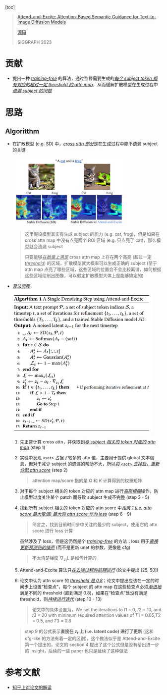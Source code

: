 [toc]

> [Attend-and-Excite: Attention-Based Semantic Guidance for Text-to-Image Diffusion Models](https://arxiv.org/abs/2301.13826)
>
> [源码](https://github.com/yuval-alaluf/Attend-and-Excite)
>
> SIGGRAPH 2023

# 贡献

- 提出一种 <u>*training-free*</u> 的算法，通过监督需要生成的<u>*每个 subject token 都有对应的超过一定 threshold 的 attn map*</u>，从而缓解扩散模型在生成过程中<u>*遗漏 subject 的问题*</u>





# 思路

## Algoritthm

- 在扩散模型 (e.g. SD) 中，<u>*cross attn 部分*</u>是在生成过程中能不遗漏 subject 的关键

  <img src="assets/image-20250316160139558.png" alt="image-20250316160139558" style="zoom:35%;" />

  > 这里假设模型其实有生成 subject 的能力 (e.g. cat, frog)，但是如果在 cross attn map 中没有点亮两个 ROI 区域 (e.g. 只点亮了 cat)，那么模型就会遗漏 subject
  >
  > 只要能够<u>*在数量上满足*</u> cross attn map 上存在两个高亮 (超过一定 <u>*threshold*</u>) 的区域，扩散模型就大概率可以生成正确的 subject (至于 attn map 点亮了哪些区域，这些区域的位置会不会比较离谱，如何根据这些区域绘制出图像，可以假定扩散模型大体上是能够搞定的)

- <u>*算法流程*</u>，

  <img src="assets/image-20250316160843879.png" alt="image-20250316160843879" style="zoom:65%;" />

  1. 先正常计算 cross attn，并获取到<u>*与 subject 相关的 token 对应的 attn map*</u> (step 1)

  2. 实验中发现 `<sot>` 占据了较多的 attn 值，主要用于提供 global 文本信息，但对于减少 subject 的遗漏的帮助不大，所以<u>*将 `<sot>` 去掉后，重新分配 attn score*</u> (step 2)

     > attention map/score 指的是 $Q$ 和 $K$ 计算得到的权重矩阵

  3. 对于每个 subject 相关的 token 对应的 attn map 进行<u>*高斯模糊*</u>操作，防止模型过度关注某个 patch 而导致 subject 生成不完整 (step 3 - 5)

  4. 找到所有 subject 相关的 token 对应的 attn score 中<u>*距离 1 (i.e. attn score 最大取值) 最大的 attn score 作为 loss*</u> (step 6 - 9)

     > 简言之，找到目前时间步中关注的最少的 subject，使用它的 attn score 进行 loss 计算

     虽然涉及了 loss，但是这仍然是个 <u>*training-free*</u> 的方法；loss 用于<u>*直接更新预测到的噪声*</u> (而不是更新 unet 的参数，更像是 cfg)

     > 不太清楚梯度 $\nabla_{z_t} L$ 是如何计算的

  5. Attend-and-Excite 算法只<u>*在去噪过程的前期进行*</u> (论文中提出 [25, 50])

  6. 论文中认为 attn score 的 <u>*threshold 是 0.8*</u>；论文中提出应该在一定的时间步上设置“检查点”，每个 subject 的 attn map 在这些检查点必须<u>*渐进地*</u>满足不同的 threshold (直到满足 0.8)，如果在“检查点”处没有满足 threshold，则<u>*持续进行迭代*</u> (step 10 - 13)

     > 论文中的具体设置为，We set the iterations to 𝑡1 = 0, 𝑡2 = 10, and 𝑡3 = 20 with minimum required attention values of 𝑇1 = 0.05,𝑇2 = 0.5, and 𝑇3 = 0.8

  
  > step 9 的公式表示**直接在 $z_t$ 上 (i.e. latent code) 进行了更新** (这和 cfg-like 的方法有着一定的区别)，这个做法似乎是 Attend-and-Excite 第一个提出的，论文的 section 4 提出了这个公式但是没有给出进一步的 insight，后续的一些 paper 也只是延续了这种做法
  
  

# 参考文献

- [知乎上对论文的解读](https://zhuanlan.zhihu.com/p/622658967)
